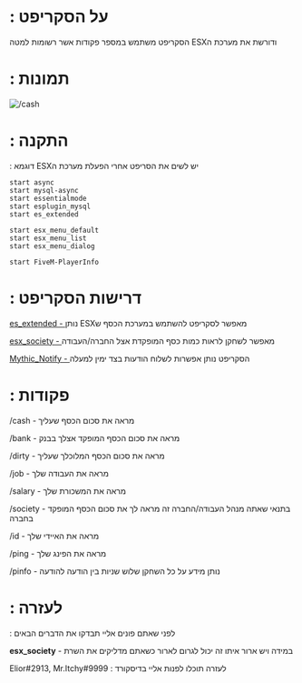 # : על הסקריפט 

הסקריפט משתמש במספר פקודות אשר רשומות למטה
ESXודורשת את מערכת ה

# : תמונות

![/cash](https://i.ibb.co/Yc8fYwL/Capture.png) 

# : התקנה

 : דוגמא ESXיש לשים את הסריפט אחרי הפעלת מערכת ה

```
start async
start mysql-async
start essentialmode
start esplugin_mysql
start es_extended

start esx_menu_default
start esx_menu_list
start esx_menu_dialog

start FiveM-PlayerInfo
```

# : דרישות הסקריפט

[es_extended - ](https://github.com/esx-framework/es_extended) נותן ESXמאפשר לסקריפט להשתמש במערכת הכסף ש

[esx_society - ](https://github.com/esx-framework/esx_society) מאפשר לשחקן לראות כמות כסף המופקדת אצל החברה/העבודה

[Mythic_Notify - ](https://github.com/JayMontana36/mythic_notify) הסקריפט נותן אפשרות לשלוח הודעות בצד ימין למעלה

# : פקודות

/cash - מראה את סכום הכסף שעליך

/bank - מראה את סכום הכסף המופקד אצלך בבנק

/dirty - מראה את סכום הכסף המלוכלך שעליך

/job - מראה את העבודה שלך

/salary - מראה את המשכורת שלך

/society - בתנאי שאתה מנהל העבודה/החברה זה מראה לך את סכום הכסף המופקד בחברה

/id - מראה את האיידי שלך

/ping - מראה את הפינג שלך
            
/pinfo - נותן מידע על כל השחקן שלוש שניות בין הודעה להודעה 

# : לעזרה

: לפני שאתם פונים אליי תבדקו את הדברים הבאים

**esx_society** - במידה ויש ארור איתו זה יכול לגרום לארור כשאתם מדליקים את השרת

Elior#2913, Mr.Itchy#9999  : לעזרה תוכלו לפנות אליי בדיסקורד
